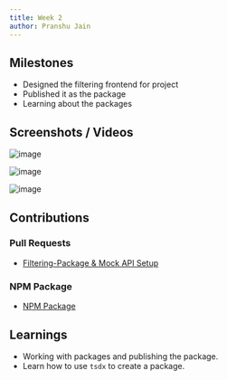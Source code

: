 ```yaml
---
title: Week 2
author: Pranshu Jain
---
```


## Milestones

- Designed the filtering frontend for project
- Published it as the package
- Learning about the packages

## Screenshots / Videos

![image](https://github.com/Code4GovTech/c4gt-milestones/assets/86917304/151489eb-96d5-4bd5-bc21-e533cb3cf4b6)

![image](https://github.com/Code4GovTech/c4gt-milestones/assets/86917304/7b1852ae-7ff6-4414-855d-60ac933a8989)

![image](https://github.com/Code4GovTech/c4gt-milestones/assets/86917304/3c03461a-6773-4f89-86c9-d5268e343df2)

## Contributions

### Pull Requests
- [Filtering-Package & Mock API Setup](https://github.com/komalm/searchwidget/pull/2)

### NPM Package

- [NPM Package](https://www.npmjs.com/package/filtering-package)

## Learnings

- Working with packages and publishing the package.
- Learn how to use `tsdx` to create a package.
